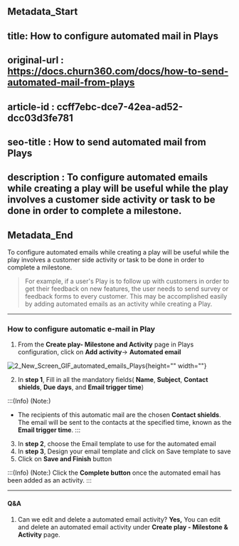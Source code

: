 ## Metadata_Start
## title: How to configure automated mail in Plays
## original-url : https://docs.churn360.com/docs/how-to-send-automated-mail-from-plays
## article-id : ccff7ebc-dce7-42ea-ad52-dcc03d3fe781
## seo-title : How to  send automated mail from Plays
## description : To configure automated emails while creating a play will be useful while the play involves a customer side activity or task to be done in order to complete a milestone.

## Metadata_End
To configure automated emails while creating a play will be useful while the play involves a customer side activity or task to be done in order to complete a milestone.

>For example, if a user's Play is to follow up with customers in order to get their feedback on new features, the user needs to send survey or feedback forms to every customer. This may be accomplished easily by adding automated emails as an activity while creating a Play.

* * *

### How to configure automatic e-mail in  Play

1. From the **Create play- Milestone and Activity** page in Plays configuration, click on **Add activity**→ **Automated email** 

![2_New_Screen_GIF_automated_emails_Plays](https://cdn.document360.io/b618a27d-7a6e-4dfb-84d1-30d3ef656644/Images/Documentation/2_New_Screen_GIF_automated_emails_Plays.gif){height="" width=""}


2. In **step 1**, Fill in all the mandatory fields( **Name**, **Subject**, **Contact shields**, **Due days**, and **Email trigger time**)

:::(Info) (Note:)

* The recipients of this automatic mail are the chosen **Contact shields**. The email will be sent to the contacts at the specified time, known as the **Email trigger time**.
:::
3. In **step 2**, choose the Email template to use for the automated email
4. In **step 3**, Design your email template and click on Save template to save
5. Click on **Save and Finish** button 

:::(Info) (Note:)
Click the **Complete button** once the automated email has been added as an activity.
:::

* * *

#### Q&A 
 1. Can we edit and delete a automated email activity?
     **Yes,** You can edit and delete an automated email activity under **Create play - Milestone & Activity** page.  

